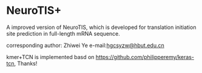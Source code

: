 # NeuroTIS+

A improved version of NeuroTIS, which is developed for translation initiation site prediction in full-length mRNA sequence.


corresponding author: Zhiwei Ye
e-mail:hgcsyzw@hbut.edu.cn

kmer+TCN is implemented basd on https://github.com/philipperemy/keras-tcn, Thanks!
